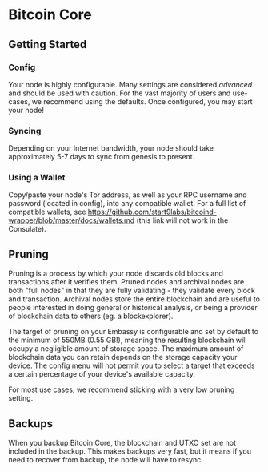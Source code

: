 # Bitcoin Core

## Getting Started

### Config

Your node is highly configurable. Many settings are considered _advanced_ and should be used with caution. For the vast majority of users and use-cases, we recommend using the defaults. Once configured, you may start your node!

### Syncing

Depending on your Internet bandwidth, your node should take approximately 5-7 days to sync from genesis to present.

### Using a Wallet

Copy/paste your node's Tor address, as well as your RPC username and password (located in config), into any compatible wallet. For a full list of compatible wallets, see <a href="https://github.com/start9labs/bitcoind-wrapper/blob/master/docs/wallets.md" target="_blank">https://github.com/start9labs/bitcoind-wrapper/blob/master/docs/wallets.md</a> (this link will not work in the Consulate).

## Pruning

Pruning is a process by which your node discards old blocks and transactions after it verifies them. Pruned nodes and archival nodes are both "full nodes" in that they are fully validating - they validate every block and transaction. Archival nodes store the entire blockchain and are useful to people interested in doing general or historical analysis, or being a provider of blockchain data to others (eg. a blockexplorer). 

The target of pruning on your Embassy is configurable and set by default to the minimum of 550MB (0.55 GB!), meaning the resulting blockchain will occupy a negligible amount of storage space. The maximum amount of blockchain data you can retain depends on the storage capacity your device. The config menu will not permit you to select a target that exceeds a certain percentage of your device's available capacity.

For most use cases, we recommend sticking with a very low pruning setting.

## Backups

When you backup Bitcoin Core, the blockchain and UTXO set are not included in the backup. This makes backups very fast, but it means if you need to recover from backup, the node will have to resync.
